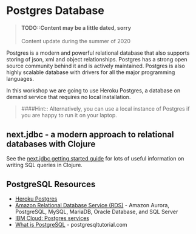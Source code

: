# Postgres Database

> #### TODO::Content may be a little dated, sorry
> Content update during the summer of 2020

  Postgres is a modern and powerful relational database that also supports storing of json, xml and object relationships.  Postgres has a strong open source community behind it and is actively maintained.  Postgres is also highly scalable database with drivers for all the major programming languages.

  In this workshop we are going to use Heroku Postgres, a database on demand service that requires no local installation.

> ####Hint:: Alternatively, you can use a local instance of Postgres if you are happy to run it on your laptop.

## next.jdbc - a modern approach to relational databases with Clojure
See the [next.jdbc getting started guide](https://cljdoc.org/d/seancorfield/next.jdbc/1.1.547/doc/getting-started) for lots of useful information on writing SQL queries in Clojure.



## PostgreSQL Resources
* [Heroku Postgres](https://www.heroku.com/postgres)
* [Amazon Relational Database Service (RDS)](https://aws.amazon.com/rds/) - Amazon Aurora, PostgreSQL, MySQL, MariaDB, Oracle Database, and SQL Server
* [IBM Cloud: Postgres services](https://www.ibm.com/uk-en/cloud/databases-for-postgresql)
* [What is PostgreSQL](https://www.postgresqltutorial.com/what-is-postgresql/) - postgresqltutorial.com
